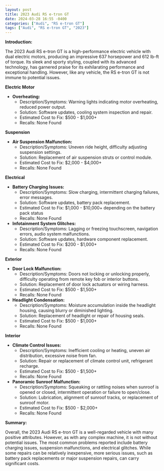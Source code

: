 ```yaml
---
layout: post
title: 2023 Audi RS e-tron GT
date: 2024-03-28 16:55 -0400
categories: ["Audi", "RS e-tron GT"]
tags: ["Audi", "RS e-tron GT", "2023"]
---
```

**Introduction:**

The 2023 Audi RS e-tron GT is a high-performance electric vehicle with dual electric motors, producing an impressive 637 horsepower and 612 lb-ft of torque. Its sleek and sporty styling, coupled with its advanced technology, has garnered praise for its exhilarating performance and exceptional handling. However, like any vehicle, the RS e-tron GT is not immune to potential issues.

**Electric Motor**

* **Overheating:**
    * Description/Symptoms: Warning lights indicating motor overheating, reduced power output.
    * Solution: Software updates, cooling system inspection and repair.
    * Estimated Cost to Fix: $500 - $1,000+
    * Recalls: None Found

**Suspension**

* **Air Suspension Malfunction:**
    * Description/Symptoms: Uneven ride height, difficulty adjusting suspension settings.
    * Solution: Replacement of air suspension struts or control module.
    * Estimated Cost to Fix: $2,000 - $4,000+
    * Recalls: None Found

**Electrical**

* **Battery Charging Issues:**
    * Description/Symptoms: Slow charging, intermittent charging failures, error messages.
    * Solution: Software updates, battery pack replacement.
    * Estimated Cost to Fix: $1,000 - $10,000+ depending on the battery pack status
    * Recalls: None Found
* **Infotainment System Glitches:**
    * Description/Symptoms: Lagging or freezing touchscreen, navigation errors, audio system malfunctions.
    * Solution: Software updates, hardware component replacement.
    * Estimated Cost to Fix: $200 - $1,000+
    * Recalls: None Found

**Exterior**

* **Door Lock Malfunction:**
    * Description/Symptoms: Doors not locking or unlocking properly, difficulty operating from remote key fob or interior buttons.
    * Solution: Replacement of door lock actuators or wiring harness.
    * Estimated Cost to Fix: $500 - $1,500+
    * Recalls: None Found
* **Headlight Condensation:**
    * Description/Symptoms: Moisture accumulation inside the headlight housing, causing blurry or diminished lighting.
    * Solution: Replacement of headlight or repair of housing seals.
    * Estimated Cost to Fix: $500 - $1,000+
    * Recalls: None Found

**Interior**

* **Climate Control Issues:**
    * Description/Symptoms: Inefficient cooling or heating, uneven air distribution, excessive noise from fan.
    * Solution: Repair or replacement of climate control unit, refrigerant recharge.
    * Estimated Cost to Fix: $500 - $1,500+
    * Recalls: None Found
* **Panoramic Sunroof Malfunction:**
    * Description/Symptoms: Squeaking or rattling noises when sunroof is opened or closed, intermittent operation or failure to open/close.
    * Solution: Lubrication, alignment of sunroof tracks, or replacement of sunroof motor.
    * Estimated Cost to Fix: $500 - $2,000+
    * Recalls: None Found

**Summary:**

Overall, the 2023 Audi RS e-tron GT is a well-regarded vehicle with many positive attributes. However, as with any complex machine, it is not without potential issues. The most common problems reported include battery charging issues, suspension malfunctions, and electrical glitches. While some repairs can be relatively inexpensive, more serious issues, such as battery pack replacements or major suspension repairs, can carry significant costs.
